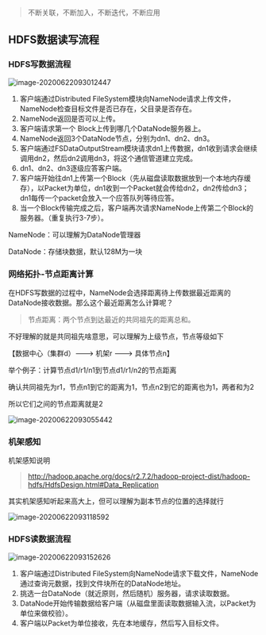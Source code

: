 > 不断关联，不断加入，不断迭代，不断应用

## HDFS数据读写流程

### HDFS写数据流程

![image-20200622093012447](https://gitee.com/zhutiansama/MDPictureResitory/raw/master/img/20200622093013.png)

1. 客户端通过Distributed FileSystem模块向NameNode请求上传文件，NameNode检查目标文件是否已存在，父目录是否存在。
2. NameNode返回是否可以上传。
3. 客户端请求第一个 Block上传到哪几个DataNode服务器上。
4. NameNode返回3个DataNode节点，分别为dn1、dn2、dn3。
5. 客户端通过FSDataOutputStream模块请求dn1上传数据，dn1收到请求会继续调用dn2，然后dn2调用dn3，将这个通信管道建立完成。
6. dn1、dn2、dn3逐级应答客户端。
7. 客户端开始往dn1上传第一个Block（先从磁盘读取数据放到一个本地内存缓存），以Packet为单位，dn1收到一个Packet就会传给dn2，dn2传给dn3；dn1每传一个packet会放入一个应答队列等待应答。
8. 当一个Block传输完成之后，客户端再次请求NameNode上传第二个Block的服务器。（重复执行3-7步）。

NameNode：可以理解为DataNode管理器

DataNode：存储块数据，默认128M为一块

### 网络拓扑-节点距离计算

​	在HDFS写数据的过程中，NameNode会选择距离待上传数据最近距离的DataNode接收数据。那么这个最近距离怎么计算呢？

> 节点距离：两个节点到达最近的共同祖先的距离总和。

不好理解的就是共同祖先啥意思，可以理解为上级节点，节点等级如下

【数据中心（集群d）--->  机架r ---> 具体节点n】

举个例子：计算节点d1/r1/n1到节点d1/r1/n2的节点距离

确认共同祖先为r1，节点n1到它的距离为1，节点n2到它的距离也为1，两者和为2

所以它们之间的节点距离就是2

![image-20200622093055442](https://gitee.com/zhutiansama/MDPictureResitory/raw/master/img/20200622093056.png)

### 机架感知

机架感知说明

> http://hadoop.apache.org/docs/r2.7.2/hadoop-project-dist/hadoop-hdfs/HdfsDesign.html#Data_Replication

其实机架感知听起来高大上，但可以理解为副本节点的位置的选择就行

![image-20200622093118592](https://gitee.com/zhutiansama/MDPictureResitory/raw/master/img/20200622093119.png)

### HDFS读数据流程

![image-20200622093152626](https://gitee.com/zhutiansama/MDPictureResitory/raw/master/img/20200622093153.png)

1. 客户端通过Distributed FileSystem向NameNode请求下载文件，NameNode通过查询元数据，找到文件块所在的DataNode地址。
2. 挑选一台DataNode（就近原则，然后随机）服务器，请求读取数据。
3. DataNode开始传输数据给客户端（从磁盘里面读取数据输入流，以Packet为单位来做校验）。
4. 客户端以Packet为单位接收，先在本地缓存，然后写入目标文件。